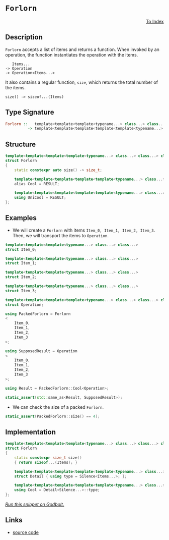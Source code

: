 <!-- Copyright 2024 Feng Mofan
SPDX-License-Identifier: Apache-2.0 -->

# `Forlorn`

<p style='text-align: right;'><a href="../../index.md#transportations">To Index</a></p>

## Description

`Forlorn` accepts a list of items and returns a function.
When invoked by an operation, the function instantiates the operation with the items.

<pre><code>   Items...
-> Operation
-> Operation&lt;Items...&gt;</code></pre>

It also contains a regular function, `size`, which returns the total number of the items.

<pre><code>size() -> sizeof...(Items)</code></pre>

## Type Signature

```Haskell
Forlorn ::   template<template<template<typename...> class...> class...> class...
          -> template<template<template<template<template<typename...> class...> class...> class...> class...>
```

## Structure

```C++
template<template<template<template<typename...> class...> class...> class...>
struct Forlorn
{
    static constexpr auto size() -> size_t;

    template<template<template<template<template<typename...> class...> class...> class...> class>
    alias Cool = RESULT;

    template<template<template<template<template<typename...> class...> class...> class...> class>
    using UniCool = RESULT;
};
```

## Examples

- We will create a `Forlorn` with items `Item_0, Item_1, Item_2, Item_3`.
Then, we will transport the items to `Operation`.

```C++
template<template<template<typename...> class...> class...>
struct Item_0;

template<template<template<typename...> class...> class...>
struct Item_1;

template<template<template<typename...> class...> class...>
struct Item_2;

template<template<template<typename...> class...> class...>
struct Item_3;

template<template<template<template<typename...> class...> class...> class...>
struct Operation;

using PackedForlorn = Forlorn
<
    Item_0, 
    Item_1, 
    Item_2, 
    Item_3
>;

using SupposedResult = Operation
<
    Item_0, 
    Item_1, 
    Item_2, 
    Item_3
>;

using Result = PackedForlorn::Cool<Operation>;

static_assert(std::same_as<Result, SupposedResult>);
```

- We can check the size of a packed `Forlorn`.

```C++
static_assert(PackedForlorn::size() == 4);
```

## Implementation

```C++
template<template<template<template<typename...> class...> class...> class...Items>
struct Forlorn
{
    static constexpr size_t size()
    { return sizeof...(Items); }

    template<template<template<template<template<typename...> class...> class...> class...> class Silence>
    struct Detail { using type = Silence<Items...>; };

    template<template<template<template<template<typename...> class...> class...> class...> class...Silence>
    using Cool = Detail<Silence...>::type;
};
```

[*Run this snippet on Godbolt.*](https://godbolt.org/#z:OYLghAFBqd5QCxAYwPYBMCmBRdBLAF1QCcAaPECAMzwBtMA7AQwFtMQByARg9KtQYEAysib0QXACx8BBAKoBnTAAUAHpwAMvAFYTStJg1DIApACYAQuYukl9ZATwDKjdAGFUtAK4sGISQDMpK4AMngMmAByPgBGmMQgAGxcpAAOqAqETgwe3r7%2BQemZjgJhEdEscQnJtpj2JQxCBEzEBLk%2BfoG19dlNLQRlUbHxSSkKza3t%2BV3j/YMVVaMAlLaoXsTI7BzmAeHI3lgA1CYBbsjj6FhUJ9gmGgCCd/cEmCypBi8nbi9vH5hfP3eTE%2Bp0BfwBAE9UoxWJgAHQIm6HfZMBQKBFwpEotEYrEGHEIgCSPwUNye42IXgchwAYiRaCQGE8TAB2KwPQ6cw6zRzIZECcaYVSpYjcvAAL0wAH0CGLJRAlk8ucc2YdiJgCOsGHLMKgqBiIMTXgpFQELCqACLMjlcsHA/6g15AkHfJ3gx2/e0At1e0FQmFsXEBbDI/HoxHB0Oo8OYyPYmN46OHIR0RibMk2zkUqmyi0aph0FXmryZIyHAj%2B44BC3J1MMdOnI0sBPBk7m1lWs3W%2B7Ku0uvsO12e/s%2BkfDwcV6HMQMRkPxoNzsMLqME2OL6MYlP0esO26Zw4l8LAQ4eTxVmt55p0L5btPw2cgECTh3sx4szuvp4AegAVH//wBgFft%2BAGHAAKtgQhgUIhwAcBDy/oBSH/vBjwPDsewHJgVZnAImypAQpKtuhDwDt647kc6E7%2BtO95riuLbrquGb3Nm1JNlKGhtt2ZEelRlHut8NGwsu86zgxC7kgQlLsT8UpcNxJHPKOE4qQJvpCVOIniWJ9G6SxbGyhxZiKWhykUXxgm8ZpAZ0YmzFxkus5STJRlyQEplPNZ3lqZZGnPrRolOXpwX2YxLk5ocADy0LEMC2SeQhoE0ngxDjIc2CqKw7zYXB3aHmWyhMMgADWmDoHSxAMsQ2onDWlXVUy6GnEqXIcRopDHPuHEpF1PZtXJZida1nIcR5zW3F2SkFceQheKkRTlQASpgCheLQsp1dFsXxQIzItd1ckdX1yo9cNh2vFKQ0nQNl3jY8rZTWZM2HCta0beehxFaV5UNYyj6nrQXwxfEu1Mo9n4PDyeDIFK0bxAQEAXI%2BCiwnDRFuG960EJ1c0LRky2rdjNympD9yIX%2ByaYGgDDoBlWW/LlKHdtDsPw60EDfWVFX0v9ICZPKSznltkik08HArLQnAAKy8H4HBaKQqCcG41jWNyawbNhOw8KQBCaBLKwlSA0saHCZhmAAnAAHBolvS9biQBJIZgspIiT6Jwki8CwEgaB18uK8rHC8AoIAdfrCsS6QcCwDAiAgGsBCpF4OMUBAaBvKmxCRLCnCqI7AC0iSSIcwDIHyUjm7w5WECQeDoHo/CCCIYjsFIMiCIoKjqFHpC6CkADucWpJwPCSzLcsG0rnBRanKeynqhwF4kxel%2BXleSObhwQB4Wf0KKOtLLwkdaCsEBIJnqTZ%2BQlBX9nIDAFIQ00Bt8RhxAMTTzE4QtBCY%2B8B/swYgEIooxG0NTSOutM5sEEFFBgtB/59ywDELwwA3BiFoGHbgvAsAsEMMAcQyDUqQLwAAN1WtPIU1NU5bF1uEF4Us%2B60DwDEOKICPBYGntJPAvscGkAocQGIBM8z4KMCwowBsVhUAMMABQAA1PAmBB4g3lrrZuwhRDiA7ho7uahp4D30AQlAatLD6FYWHSAKxUAEWyNgwuFw6qmEsNYMwQdBHEAbpQqx3RSHOAgK4KYfgUihHCEMSoIwUhFCyAIIJehokNHmMMBIYw6h%2BMaBMNongOh6DsOkvorQkkRJSbYTJcSxiZKKYsLgKwFCa02BICeHBZakEDrwYOy8i4lzLhXQ4VczA71wHXQ%2BZgAg1JPlIlYCBMBMCwAkBUpBjaBDhJbAIbsNAu3dv7aWiRLaew4N7UgvsxlwmSIka2NsuCJGlpILg0tVkezaTPEOthw56ykTHeOF9E7z1TrfDOqB97xFzmwTgLQWBkJZIXJgUYyxcEtnCLgcJFa1yIJ4xuKQNGt20dIXRSh9F910ENYeTBR44KaS0p5wc57J1TocJe4LIXQthceeFiLkU7z3tfA%2BxxRlmGPu8qO59L6Au5fEf598D4gEZVClERh4VcA6q/F4aVKBfz7kAv%2BADSCapAWAiBDhtUwMYAQeBiDp4oLQRg2gWDtV4IIUQxW%2BB1QOHIZQvu1DkC0O1Qwuo08WFsL/pwrYiseF8N1oI4RShREOqPB8mRTA5GKOUao7VWKtHt1xbIPRvdFZEqMZI5xVgzEBssQsmxDR7GOOrEW1x7j4jou8QsvJrr/GBOyfkEJtMqmRLSBkGJOQO3BL7cUbIPaSktoaAUrJeRh2Tt6JUsJCxe2zEmEO3Ji7yjJMaasdYDSan7MpdPDpMrmVytZQipFGhBn4DRbysZArT6G1INM2ZIwFlMMOcchFGyWT3JZCyZ2Zh3a3Nacezgoc3lPvPl8pAScF4StFdnEFWxwXdObGQvkZC2V/HGDXW99cMWd00W3CQWau74tzToEAQQSVkvHoeqefdqW/MXlQQ4aHS4Yawzh%2B06Vd5IZ5TsAIj6PnfMleK9OEmEiYYWlKbDlspS4YIHDYgLAS58DoCqj%2B6rFa6qQbrfT%2BrIFGsBbA01CCkFOswKg9BmDsG63teIkNuCSGuoodglFqgaEvB9YIP1zDWHsIhMG7hnjw28EjSI14sbJFCr4LIhRSiVFTjTbIbFmbiM5oMTRgtxhTE2FLfAaxtiBScC/MjWtlg3HtI8V4sttS0mtr8AE2m5TgjdqXduqJ/aGjtYSWOrrxTclNanWU9dqSegCGneOjd/R2uroGEN6ptT6ntwpUxoOnAONqfQwoTDhwFNwmUze4Z97xmCrPlMmZczKBNK/SAK2cIAgBGlqbW5/sXssnOWB5jEHXkR0mYs/wCKAMaHhRsrgARrksjMDc/ZARNvtP%2B9BppZgkfPImUKlYgjMjOEkEAA)

## Links

- [source code](../../../conceptrodon/forlorn.hpp)
